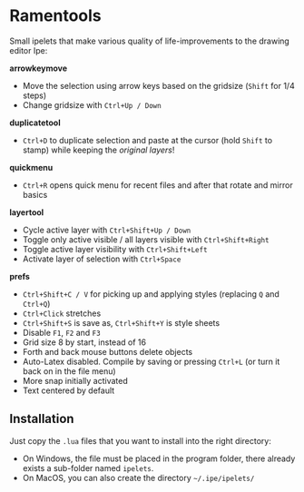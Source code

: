 # Ramentools
Small ipelets that make various quality of life-improvements to the drawing editor Ipe:

**arrowkeymove**
- Move the selection using arrow keys based on the gridsize (`Shift` for 1/4 steps)
- Change gridsize with `Ctrl+Up / Down`

**duplicatetool**
- `Ctrl+D` to duplicate selection and paste at the cursor (hold `Shift` to stamp) while keeping the *original layers*!

**quickmenu**
- `Ctrl+R` opens quick menu for recent files and after that rotate and mirror basics

**layertool**
- Cycle active layer with `Ctrl+Shift+Up / Down`
- Toggle only active visible / all layers visible with `Ctrl+Shift+Right`
- Toggle active layer visibility with `Ctrl+Shift+Left`
- Activate layer of selection with `Ctrl+Space`

**prefs**
- `Ctrl+Shift+C / V` for picking up and applying styles (replacing `Q` and `Ctrl+Q`)
- `Ctrl+Click` stretches
- `Ctrl+Shift+S` is save as, `Ctrl+Shift+Y` is style sheets
- Disable `F1`, `F2` and `F3`
- Grid size 8 by start, instead of 16
- Forth and back mouse buttons delete objects
- Auto-Latex disabled. Compile by saving or pressing `Ctrl+L` (or turn it back on in the file menu)
- More snap initially activated
- Text centered by default

## Installation
Just copy the `.lua` files that you want to install into the right directory: 

- On Windows, the file must be placed in the program folder, there already exists a sub-folder named `ipelets`. 
- On MacOS, you can also create the directory `~/.ipe/ipelets/`